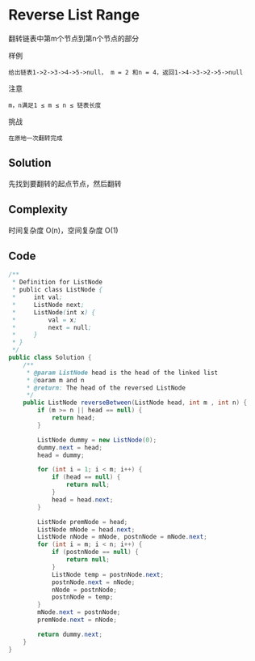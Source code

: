 # Reverse List Range

翻转链表中第m个节点到第n个节点的部分

样例

    给出链表1->2->3->4->5->null， m = 2 和n = 4，返回1->4->3->2->5->null

注意

    m，n满足1 ≤ m ≤ n ≤ 链表长度

挑战

    在原地一次翻转完成

## Solution

先找到要翻转的起点节点，然后翻转

## Complexity

时间复杂度 O(n)，空间复杂度 O(1)

## Code

```java
/**
 * Definition for ListNode
 * public class ListNode {
 *     int val;
 *     ListNode next;
 *     ListNode(int x) {
 *         val = x;
 *         next = null;
 *     }
 * }
 */
public class Solution {
    /**
     * @param ListNode head is the head of the linked list
     * @oaram m and n
     * @return: The head of the reversed ListNode
     */
    public ListNode reverseBetween(ListNode head, int m , int n) {
        if (m >= n || head == null) {
            return head;
        }

        ListNode dummy = new ListNode(0);
        dummy.next = head;
        head = dummy;

        for (int i = 1; i < m; i++) {
            if (head == null) {
                return null;
            }
            head = head.next;
        }

        ListNode premNode = head;
        ListNode mNode = head.next;
        ListNode nNode = mNode, postnNode = mNode.next;
        for (int i = m; i < n; i++) {
            if (postnNode == null) {
                return null;
            }
            ListNode temp = postnNode.next;
            postnNode.next = nNode;
            nNode = postnNode;
            postnNode = temp;
        }
        mNode.next = postnNode;
        premNode.next = nNode;

        return dummy.next;
    }
}

```

